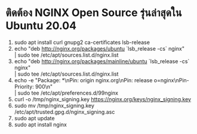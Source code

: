 # ติดต้อง NGINX Open Source รุ่นล่าสุดใน Ubuntu 20.04

1. sudo apt install curl gnupg2 ca-certificates lsb-release
2. echo "deb http://nginx.org/packages/ubuntu \`lsb_release -cs\` nginx" \
    | sudo tee /etc/apt/sources.list.d/nginx.list
3. echo "deb http://nginx.org/packages/mainline/ubuntu \`lsb_release -cs\` nginx" \
    | sudo tee /etc/apt/sources.list.d/nginx.list
4. echo -e "Package: *\nPin: origin nginx.org\nPin: release o=nginx\nPin-Priority: 900\n" \
    | sudo tee /etc/apt/preferences.d/99nginx
5. curl -o /tmp/nginx_signing.key https://nginx.org/keys/nginx_signing.key
6. sudo mv /tmp/nginx_signing.key /etc/apt/trusted.gpg.d/nginx_signing.asc
7. sudo apt update
8. sudo apt install nginx

